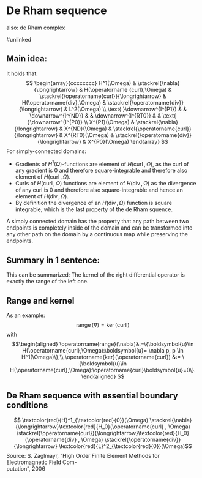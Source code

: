# De Rham sequence
also: de Rham complex

#unlinked 


## Main idea:
It holds that:
$$
\begin{array}{cccccccc}
H^1(\Omega) & \stackrel{\nabla}{\longrightarrow} & H(\operatorname {curl},\Omega) & \stackrel{\operatorname{curl}}{\longrightarrow} & H(\operatorname{div},\Omega) & \stackrel{\operatorname{div}}{\longrightarrow} & L^2(\Omega) \\
\text{ }\downarrow^{I^{P1}} & & \downarrow^{I^{ND}} & & \downarrow^{I^{RT0}} & & \text{ }\downarrow^{I^{P0}} \\
X^{P1}(\Omega) & \stackrel{\nabla}{\longrightarrow} & X^{ND}(\Omega) & \stackrel{\operatorname{curl}}{\longrightarrow} & X^{RT0}(\Omega) & \stackrel{\operatorname{div}}{\longrightarrow} & X^{P0}(\Omega)
\end{array}
$$
For simply-connected domains:
- Gradients of $H^1(\Omega)$-functions are element of $H(\operatorname{curl},\Omega)$, as the curl of any gradient is $0$ and therefore square-integrable and therefore also element of $H(\operatorname{curl},\Omega)$.
- Curls of $H(\operatorname{curl},\Omega)$ functions are element of $H(\operatorname{div},\Omega)$ as the divergence of any curl is $0$ and therefore also square-integrable and hence an element of $H(\operatorname{div},\Omega)$.
- By definition the divergence of an $H(\operatorname{div},\Omega)$ function is square integrable, which is the last property of the de Rham squence.

A simply connected domain has the property that any path between two endpoints is completely inside of the domain and can be transformed into any other path on the domain by a continuous map while preserving the endpoints.


## Summary in 1 sentence:
This can be summarized: The kernel of the right differential operator is exactly the range of the left one.


## Range and kernel
As an example:
$$\operatorname{range}(\nabla) = \operatorname{ker}(\operatorname{curl})$$
with 
$$\begin{aligned}
\operatorname{range}(\nabla)&:=\{\boldsymbol{u}\in H(\operatorname{curl},\Omega):\boldsymbol{u}= \nabla p, p \in H^1(\Omega)\},\\
\operatorname{ker}(\operatorname{curl}) &:= \{\boldsymbol{u}\in H(\operatorname{curl},\Omega):\operatorname{curl}\boldsymbol{u}=0\}.
\end{aligned}
$$


## De Rham sequence with essential boundary conditions
$$
\textcolor{red}{H}^1_{\textcolor{red}{0}}(\Omega) \stackrel{\nabla}{\longrightarrow}\textcolor{red}{H_0}(\operatorname{curl} , \Omega) \stackrel{\operatorname{curl}}{\longrightarrow}\textcolor{red}{H_0}(\operatorname{div} , \Omega) \stackrel{\operatorname{div}}{\longrightarrow} \textcolor{red}{L}^2_{\textcolor{red}{0}}(\Omega)$$
Source: S. Zaglmayr, “High Order Finite Element Methods for Electromagnetic Field Com-  
putation”, 2006



